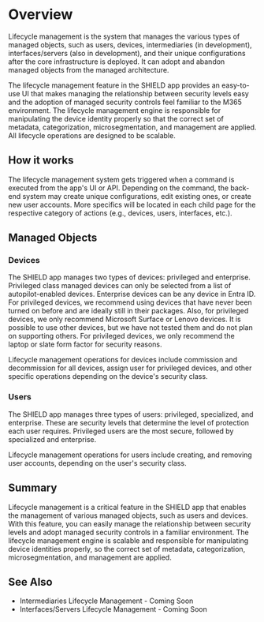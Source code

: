 # Overview

Lifecycle management is the system that manages the various types of managed objects, such as users, devices, intermediaries (in development), interfaces/servers (also in development), and their unique configurations after the core infrastructure is deployed. It can adopt and abandon managed objects from the managed architecture.

The lifecycle management feature in the SHIELD app provides an easy-to-use UI that makes managing the relationship between security levels easy and the adoption of managed security controls feel familiar to the M365 environment. The lifecycle management engine is responsible for manipulating the device identity properly so that the correct set of metadata, categorization, microsegmentation, and management are applied. All lifecycle operations are designed to be scalable.

## How it works

The lifecycle management system gets triggered when a command is executed from the app's UI or API. Depending on the command, the back-end system may create unique configurations, edit existing ones, or create new user accounts. More specifics will be located in each child page for the respective category of actions (e.g., devices, users, interfaces, etc.).

## Managed Objects

### Devices

The SHIELD app manages two types of devices: privileged and enterprise. Privileged class managed devices can only be selected from a list of autopilot-enabled devices. Enterprise devices can be any device in Entra ID. For privileged devices, we recommend using devices that have never been turned on before and are ideally still in their packages. Also, for privileged devices, we only recommend Microsoft Surface or Lenovo devices. It is possible to use other devices, but we have not tested them and do not plan on supporting others. For privileged devices, we only recommend the laptop or slate form factor for security reasons.

Lifecycle management operations for devices include commission and decommission for all devices, assign user for privileged devices, and other specific operations depending on the device's security class.

### Users

The SHIELD app manages three types of users: privileged, specialized, and enterprise. These are security levels that determine the level of protection each user requires. Privileged users are the most secure, followed by specialized and enterprise.

Lifecycle management operations for users include creating, and removing user accounts, depending on the user's security class.

## Summary

Lifecycle management is a critical feature in the SHIELD app that enables the management of various managed objects, such as users and devices. With this feature, you can easily manage the relationship between security levels and adopt managed security controls in a familiar environment. The lifecycle management engine is scalable and responsible for manipulating device identities properly, so the correct set of metadata, categorization, microsegmentation, and management are applied.

## See Also

- Intermediaries Lifecycle Management - Coming Soon
- Interfaces/Servers Lifecycle Management - Coming Soon

